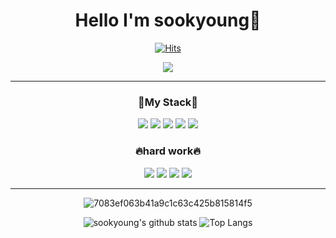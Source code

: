 <div align="center">
  <h1>Hello I'm sookyoung🦍</h1>

  [![Hits](https://hits.seeyoufarm.com/api/count/incr/badge.svg?url=https%3A%2F%2Fgithub.com%2Fsookyoungwoo&count_bg=%239FF7FF&title_bg=%23FFB9B9&icon=chupachups.svg&icon_color=%23FFFFFF&title=welcome&edge_flat=false)](https://hits.seeyoufarm.com)
  
<a href="https://www.instagram.com/sk.w_1119/" target="_blank"><img src="https://img.shields.io/badge/instagram-F7819F?style=flat-square&logo=instagram&logoColor=FFFFFF"/></a> 
<hr>
  
  <h3>📝My Stack📝</h3>
  <a><img src="https://img.shields.io/badge/React-00D1F7?style=flat-square&logo=React&logoColor=FFFFFF"/></a> <a><img src="https://img.shields.io/badge/HTML-F1662A?style=flat-square&logo=HTML5&logoColor=FFFFFF"/></a> <a><img src="https://img.shields.io/badge/CSS-33A9DC?style=flat-square&logo=Css3&logoColor="FFFFFF"/></a> <a><img src="https://img.shields.io/badge/JS-F7DF1E?style=flat-square&logo=Javascript&logoColor=FFFFFF"/></a> <a><img src="https://img.shields.io/badge/Redux-7F42C3?style=flat-square&logo=Redux&logoColor=FFFFFF"/></a>
  
 <h3>🔥hard work🔥</h3>
 <a><img src="https://img.shields.io/badge/React-00D1F7?style=flat-square&logo=React&logoColor=FFFFFF"/></a> <a><img src="https://img.shields.io/badge/Redux-7F42C3?style=flat-square&logo=Redux&logoColor=FFFFFF"/></a> <a><img src="https://img.shields.io/badge/Sass-CF649A?style=flat-square&logo=Sass&logoColor=FFFFFF"/></a> <a><img src="https://img.shields.io/badge/Svelte-FF3E00?style=flat-square&logo=Svelte&logoColor=FFFFFF"/></a>
    
 <hr>
 
 ![7083ef063b41a9c1c63c425b815814f5](https://user-images.githubusercontent.com/85424081/170415300-a5c0317e-8d86-411e-9962-10a670e6edfb.gif)

  
 ![sookyoung's github stats](https://github-readme-stats.vercel.app/api?username=sookyoungwoo&show_icons=true&theme=graywhite) ![Top Langs](https://github-readme-stats.vercel.app/api/top-langs/?username=sookyoungwoo&layout=compact&theme=graywhite)
</div>
